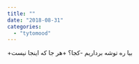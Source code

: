 ```yaml
---
title: ""
date: "2018-08-31"
categories: 
  - "tytomood"
---
```


+بیا ره توشه برداریم -کجا؟ +هر جا که اینجا نیست
